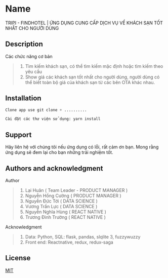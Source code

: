 # Name

TRIPI - FINDHOTEL | ỨNG DỤNG CUNG CẤP DỊCH VỤ VỀ KHÁCH SẠN TỐT NHẤT CHO NGƯỜI DÙNG

## Description

Các chức năng cơ bản
> 1. Tìm kiếm khách sạn, có thể tìm kiếm mặc định hoặc tìm kiếm theo yêu cầu
> 2. Show giá các khách sạn tốt nhất cho người dùng, người dùng có thể biết toàn bộ giá của khách sạn từ các bên OTA khác nhau.

## Installation

```python
Clone app use git clone + ..........

Cài đặt các thư viện sử dụng: yarn install

```

## Support
Hãy liên hệ với chúng tôi nếu ứng dụng có lỗi, rất cảm ơn bạn. Mong rằng ứng dụng sẽ đem lại cho bạn những trải nghiệm tốt.

## Authors and acknowledgment

Author
> 1. Lại Huân ( Team Leader - PRODUCT MANAGER )
> 2. Nguyễn Hồng Cường ( PRODUCT MANAGER )
> 3. Nguyễn Đức Tới ( DATA SCIENCE ) 
> 4. Vương Trần Lực ( DATA SCIENCE )
> 5. Nguyễn Nghĩa Hùng ( REACT NATIVE )
> 6. Trương Đình Trường ( REACT NATIVE )

Acknowledgment

> 1. Data: Python, SQL: flask, pandas, slqlite 3, fuzzywuzzy
> 2. Front end: Reactnative, redux, redux-saga

## License
[MIT](https://choosealicense.com/licenses/mit/)